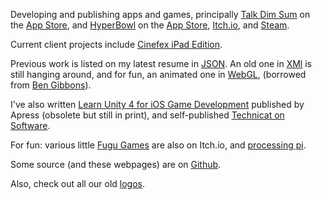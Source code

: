 Developing and publishing apps and games, principally [Talk Dim Sum](talkdimsum) on the [App Store](https://apps.apple.com/us/app/talk-dim-sum/id953929066), and [HyperBowl](hyperbowl) on the [App Store](https://apps.apple.com/us/app/hyperbowl/id344209253?ign-mpt=uo%3D8), [Itch.io](https://technicat.itch.io/hyperbowl), and [Steam](https://store.steampowered.com/app/847530/HyperBowl/).

Current client projects include [Cinefex iPad Edition](https://apps.apple.com/us/app/cinefex/id512379220).

Previous work is listed on my latest resume in [JSON](resume). An old one in [XMl](resumexml) is still hanging around, and for fun, an animated one in [WebGL](resumewgl), (borrowed from [Ben Gibbons](https://bgibbonsweb.github.io/webgl/resume.html)).

I've also written [Learn Unity 4 for iOS Game Development](learnunity) published by Apress (obsolete but still in print), and self-published [Technicat on Software](technicat-on-software).

For fun: various little [Fugu Games](https://technicat.itch.io/) are also on Itch.io, and [processing pi](processing-pi).

Some source (and these webpages) are on [Github](http://github.com/technicat).

Also, check out all our old [logos](logos).




